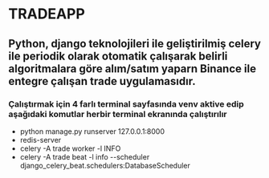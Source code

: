 # TRADEAPP

## Python, django teknolojileri ile geliştirilmiş celery ile periodik olarak otomatik çalışarak belirli algoritmalara göre alım/satım yaparn Binance ile entegre çalışan trade uygulamasıdır.


### Çalıştırmak için 4 farlı terminal sayfasında venv aktive edip aşağıdaki komutlar herbir terminal ekranında çalıştırılır

- python manage.py runserver 127.0.0.1:8000
- redis-server
- celery -A trade worker -l INFO
- celery -A trade beat -l info --scheduler django_celery_beat.schedulers:DatabaseScheduler

